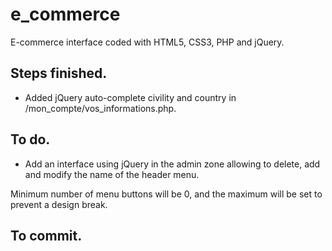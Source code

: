 # e_commerce

E-commerce interface coded with HTML5, CSS3, PHP and jQuery.

## Steps finished.

* Added jQuery auto-complete civility and country in /mon_compte/vos_informations.php.

## To do.

* Add an interface using jQuery in the admin zone allowing to delete, add and modify the name of the header menu.

Minimum number of menu buttons will be 0, and the maximum will be set to prevent a design break.

## To commit.